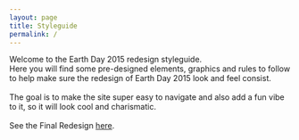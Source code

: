 ```yaml
---
layout: page
title: Styleguide
permalink: /
---
```

Welcome to the Earth Day 2015 redesign styleguide.
<br>
Here you will find some pre-designed elements, graphics and rules to follow to help make sure the redesign of Earth Day 2015 look and feel consist. 
<br>
<br>
The goal is to make the site super easy to navigate and also add a fun vibe to it, so it will look cool and charismatic.
<br>
<br>
See the Final Redesign <a href="http://xinyudesign.com/earth_day_2015">here</a>.